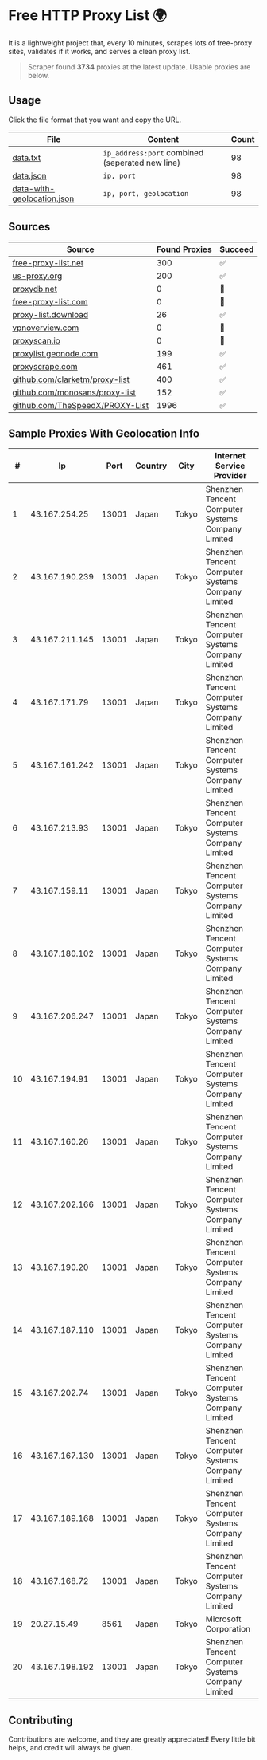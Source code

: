 
# Free HTTP Proxy List 🌍

It is a lightweight project that, every 10 minutes, scrapes lots of free-proxy sites, validates if it works, and serves a clean proxy list.


> Scraper found **3734** proxies at the latest update. Usable proxies are below.

## Usage

Click the file format that you want and copy the URL.


|File|Content|Count|
|----|-------|-----|
|[data.txt](https://raw.githubusercontent.com/themiralay/Proxy-List-World/master/data.txt)|`ip_address:port` combined (seperated new line)|98|
|[data.json](https://raw.githubusercontent.com/themiralay/Proxy-List-World/master/data.json)|`ip, port`|98|
|[data-with-geolocation.json](https://raw.githubusercontent.com/themiralay/Proxy-List-World/master/data-with-geolocation.json)|`ip, port, geolocation`|98|

## Sources

|Source|Found Proxies|Succeed|
|------|-------------|-------|
|[free-proxy-list.net](https://free-proxy-list.net)|300|✅|
|[us-proxy.org](https://www.us-proxy.org)|200|✅|
|[proxydb.net](http://proxydb.net)|0|🚫|
|[free-proxy-list.com](https://free-proxy-list.com/?page=&port=&type%5B%5D=http&type%5B%5D=https&up_time=0&search=Search)|0|🚫|
|[proxy-list.download](https://www.proxy-list.download/HTTP)|26|✅|
|[vpnoverview.com](https://vpnoverview.com/privacy/anonymous-browsing/free-proxy-servers)|0|🚫|
|[proxyscan.io](https://www.proxyscan.io)|0|🚫|
|[proxylist.geonode.com](https://proxylist.geonode.com/api/proxy-list?limit=300&page=1&sort_by=lastChecked&sort_type=desc&protocols=http,https)|199|✅|
|[proxyscrape.com](https://api.proxyscrape.com/v2/?request=displayproxies&protocol=http&timeout=10000&country=all&ssl=all&anonymity=all)|461|✅|
|[github.com/clarketm/proxy-list](https://raw.githubusercontent.com/clarketm/proxy-list/master/proxy-list-raw.txt)|400|✅|
|[github.com/monosans/proxy-list](https://raw.githubusercontent.com/monosans/proxy-list/main/proxies/http.txt)|152|✅|
|[github.com/TheSpeedX/PROXY-List](https://raw.githubusercontent.com/TheSpeedX/PROXY-List/master/http.txt)|1996|✅|


## Sample Proxies With Geolocation Info

|#|Ip|Port|Country|City|Internet Service Provider|
|-|--|----|-------|----|-------------------------|
|1|43.167.254.25|13001|Japan|Tokyo|Shenzhen Tencent Computer Systems Company Limited|
|2|43.167.190.239|13001|Japan|Tokyo|Shenzhen Tencent Computer Systems Company Limited|
|3|43.167.211.145|13001|Japan|Tokyo|Shenzhen Tencent Computer Systems Company Limited|
|4|43.167.171.79|13001|Japan|Tokyo|Shenzhen Tencent Computer Systems Company Limited|
|5|43.167.161.242|13001|Japan|Tokyo|Shenzhen Tencent Computer Systems Company Limited|
|6|43.167.213.93|13001|Japan|Tokyo|Shenzhen Tencent Computer Systems Company Limited|
|7|43.167.159.11|13001|Japan|Tokyo|Shenzhen Tencent Computer Systems Company Limited|
|8|43.167.180.102|13001|Japan|Tokyo|Shenzhen Tencent Computer Systems Company Limited|
|9|43.167.206.247|13001|Japan|Tokyo|Shenzhen Tencent Computer Systems Company Limited|
|10|43.167.194.91|13001|Japan|Tokyo|Shenzhen Tencent Computer Systems Company Limited|
|11|43.167.160.26|13001|Japan|Tokyo|Shenzhen Tencent Computer Systems Company Limited|
|12|43.167.202.166|13001|Japan|Tokyo|Shenzhen Tencent Computer Systems Company Limited|
|13|43.167.190.20|13001|Japan|Tokyo|Shenzhen Tencent Computer Systems Company Limited|
|14|43.167.187.110|13001|Japan|Tokyo|Shenzhen Tencent Computer Systems Company Limited|
|15|43.167.202.74|13001|Japan|Tokyo|Shenzhen Tencent Computer Systems Company Limited|
|16|43.167.167.130|13001|Japan|Tokyo|Shenzhen Tencent Computer Systems Company Limited|
|17|43.167.189.168|13001|Japan|Tokyo|Shenzhen Tencent Computer Systems Company Limited|
|18|43.167.168.72|13001|Japan|Tokyo|Shenzhen Tencent Computer Systems Company Limited|
|19|20.27.15.49|8561|Japan|Tokyo|Microsoft Corporation|
|20|43.167.198.192|13001|Japan|Tokyo|Shenzhen Tencent Computer Systems Company Limited|



## Contributing

Contributions are welcome, and they are greatly appreciated! Every
little bit helps, and credit will always be given.

